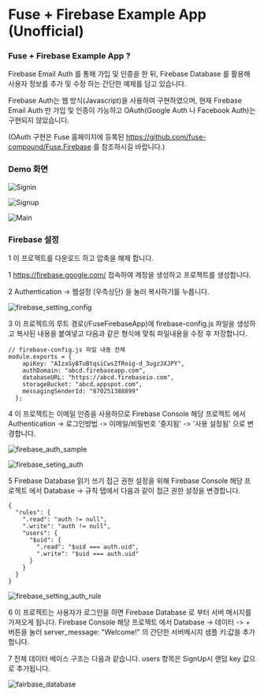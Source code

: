 # Fuse + Firebase Example App (Unofficial)



### Fuse + Firebase Example App ?

Firebase Email Auth 를 통해 가입 및 인증을 한 뒤, Firebase Database 를 활용해 사용자 정보를 추가 및 수정 하는 간단한 예제를 담고 있습니다.

Firebase Auth는 웹 방식(Javascript)을 사용하여 구현하였으며, 현재 Firebase Email Auth 만 가입 및 인증이 가능하고 OAuth(Google Auth 나 Facebook Auth)는 구현되지 않았습니다.

(OAuth 구현은 Fuse 홈페이지에 등록된 https://github.com/fuse-compound/Fuse.Firebase 를 참조하시길 바랍니다.)



### Demo 화면

![Signin](./Capture-images/Signin.png)

![Signup](./Capture-images/Signup.png)

![Main](./Capture-images/Main.png)



### Firebase 설정

1 이 프로젝트를 다운로드 하고 압축을 해제 합니다.

1 https://firebase.google.com/ 접속하여 계정을 생성하고 프로젝트를 생성합니다.

2 Authentication -> 웹설정 (우측상단) 을 눌러  복사하기를 누릅니다.

![firebase_setting_config](./Capture-images/firebase_setting_config.png)

3 이 프로젝트의 루트 경로(/FuseFirebaseApp)에 firebase-config.js 파일을 생성하고 복사된 내용을 붙여넣고 다음과 같은 형식에 맞춰 파일내용을 수정 후 저장합니다.

```
// firebase-config.js 파일 내용 전체
module.exports = {
    apiKey: "AIzaSyBTuBtqsiCwsZfRoig-d_3ugzJXJPY",
    authDomain: "abcd.firebaseapp.com",
    databaseURL: "https://abcd.firebaseio.com",
    storageBucket: "abcd.appspot.com",
    messagingSenderId: "870251388899"
  };
```

4 이 프로젝트는 이메일 인증을 사용하므로 Firebase Console 해당 프로젝트 에서 Authentication -> 로그인방법 -> 이메일/비밀번호 '중지됨' ->  '사용 설정됨' 으로 변경합니다.

![firebase_auth_sample](./Capture-images/firebase_auth_sample.png)

![firebase_seting_auth](./Capture-images/firebase_seting_auth.png)

5 Firebase Database 읽기 쓰기 접근 권한 설정을 위해 Firebase Console 해당 프로젝트 에서 Database -> 규칙 탭에서 다음과 같이 접근 권한 설정을 변경합니다.

```
{
  "rules": {
    ".read": "auth != null",
    ".write": "auth != null",  
    "users": {
      "$uid": {
        ".read": "$uid === auth.uid",
        ".write": "$uid === auth.uid"
      }
    }
  }
}
```

![firebase_setting_auth_rule](./Capture-images/firebase_setting_auth_rule.png)

6 이 프로젝트는 사용자가 로그인을 하면 Firebase Database 로 부터 서버 메시지를 가져오게 됩니다. Firebase Console 해당 프로젝트 에서 Database -> 데이터 -> + 버튼을 눌러 server_message: "Welcome!" 의 간단한 서버메시지 샘플 키:값을 추가합니다.

7 전체 데이터 베이스 구조는 다음과 같습니다. users 항목은 SignUp시 랜덤 key 값으로 추가됩니다.

![fairbase_database](/Users/hhh/Projects/fuse/MyProjects/FuseFirebaseApp/Capture-images/fairbase_database.png)











